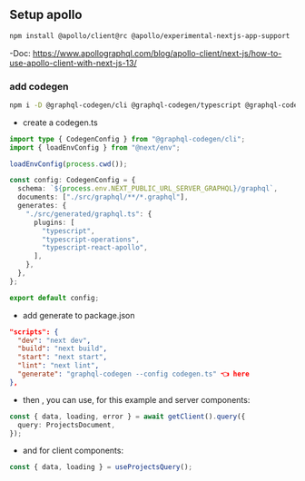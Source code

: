## Setup apollo

```bash
npm install @apollo/client@rc @apollo/experimental-nextjs-app-support
```

-Doc: https://www.apollographql.com/blog/apollo-client/next-js/how-to-use-apollo-client-with-next-js-13/

### add codegen

```bash
npm i -D @graphql-codegen/cli @graphql-codegen/typescript @graphql-codegen/typescript-graphql-request @graphql-codegen/typescript-operations @graphql-codegen/typescript-react-apollo
```

- create a codegen.ts

```ts
import type { CodegenConfig } from "@graphql-codegen/cli";
import { loadEnvConfig } from "@next/env";

loadEnvConfig(process.cwd());

const config: CodegenConfig = {
  schema: `${process.env.NEXT_PUBLIC_URL_SERVER_GRAPHQL}/graphql`,
  documents: ["./src/graphql/**/*.graphql"],
  generates: {
    "./src/generated/graphql.ts": {
      plugins: [
        "typescript",
        "typescript-operations",
        "typescript-react-apollo",
      ],
    },
  },
};

export default config;
```

- add generate to package.json

```json
"scripts": {
  "dev": "next dev",
  "build": "next build",
  "start": "next start",
  "lint": "next lint",
  "generate": "graphql-codegen --config codegen.ts" 👈 here
},
```

- then , you can use, for this example and server components:

```ts
const { data, loading, error } = await getClient().query({
  query: ProjectsDocument,
});
```

- and for client components:

```ts
const { data, loading } = useProjectsQuery();
```
